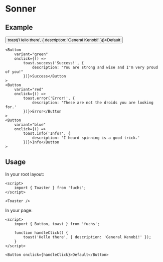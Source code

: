<script lang="ts">
	import { Button } from '$lib/components/base/button';
	import Subheading from '$lib/components/base/heading/Subheading.svelte';
	import { toast } from 'svelte-sonner';
</script>

# Sonner

## Example

<div class="flex flex-wrap gap-4">
	<Button
		onclick={() =>
			toast('Hello there', {
				description: 'General Kenobi!'
			})}>Default</Button
	>

    <Button
    	variant="green"
    	onclick={() =>
    		toast.success('Success!', {
    			description: "You are strong and wise and I'm very proud of you!"
    		})}>Success</Button
    >
    <Button
    	variant="red"
    	onclick={() =>
    		toast.error('Error!', {
    			description: 'These are not the droids you are looking for.'
    		})}>Error</Button
    >
    <Button
    	variant="blue"
    	onclick={() =>
    		toast.info('Info!', {
    			description: 'I heard spinning is a good trick.'
    		})}>Info</Button
    >

</div>

## Usage

In your root layout:

```svelte
<script>
	import { Toaster } from 'fuchs';
</script>

<Toaster />
```

In your page:

```svelte
<script>
	import { Button, toast } from 'fuchs';

	function handleClick() {
		toast('Hello there', { description: 'General Kenobi!' });
	}
</script>

<Button onclick={handleClick}>Default</Button>
```
